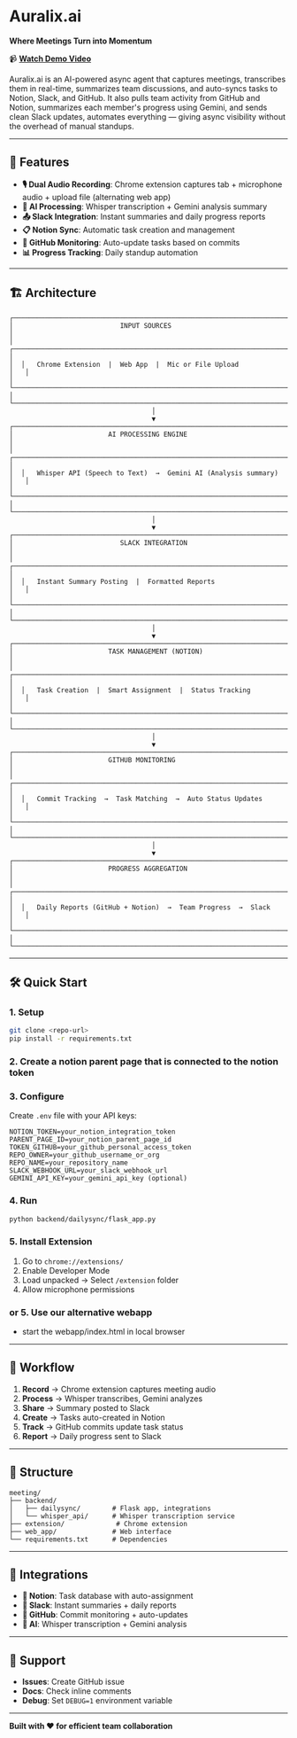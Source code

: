 # Auralix.ai

**Where Meetings Turn into Momentum**

📹 **[Watch Demo Video](https://youtu.be/b38ItkhMtxQ)**

Auralix.ai is an AI-powered async agent that captures meetings, transcribes them in real-time, summarizes team discussions, and auto-syncs tasks to Notion, Slack, and GitHub. It also pulls team activity from GitHub and Notion, summarizes each member's progress using Gemini, and sends clean Slack updates, automates everything — giving async visibility without the overhead of manual standups.

---

## 🚀 Features

- **🎙️ Dual Audio Recording**: Chrome extension captures tab + microphone audio + upload file (alternating web app)
- **🤖 AI Processing**: Whisper transcription + Gemini analysis summary
- **📤 Slack Integration**: Instant summaries and daily progress reports
- **📋 Notion Sync**: Automatic task creation and management
- **🐙 GitHub Monitoring**: Auto-update tasks based on commits
- **📊 Progress Tracking**: Daily standup automation

---

## 🏗️ Architecture

```
┌─────────────────────────────────────────────────────────────────────────────┐
│                           INPUT SOURCES                                     │
│  ┌─────────────────────────────────────────────────────────────────────┐   │
│  │   Chrome Extension  |  Web App  |  Mic or File Upload              │   │
│  └─────────────────────────────────────────────────────────────────────┘   │
└─────────────────────────────────────────────────────────────────────────────┘
                                    │
                                    ▼
┌─────────────────────────────────────────────────────────────────────────────┐
│                        AI PROCESSING ENGINE                                 │
│  ┌─────────────────────────────────────────────────────────────────────┐   │
│  │   Whisper API (Speech to Text)  →  Gemini AI (Analysis summary)    │   │
│  └─────────────────────────────────────────────────────────────────────┘   │
└─────────────────────────────────────────────────────────────────────────────┘
                                    │
                                    ▼
┌─────────────────────────────────────────────────────────────────────────────┐
│                           SLACK INTEGRATION                                 │
│  ┌─────────────────────────────────────────────────────────────────────┐   │
│  │   Instant Summary Posting  |  Formatted Reports                     │   │
│  └─────────────────────────────────────────────────────────────────────┘   │
└─────────────────────────────────────────────────────────────────────────────┘
                                    │
                                    ▼
┌─────────────────────────────────────────────────────────────────────────────┐
│                        TASK MANAGEMENT (NOTION)                            │
│  ┌─────────────────────────────────────────────────────────────────────┐   │
│  │   Task Creation  |  Smart Assignment  |  Status Tracking           │   │
│  └─────────────────────────────────────────────────────────────────────┘   │
└─────────────────────────────────────────────────────────────────────────────┘
                                    │
                                    ▼
┌─────────────────────────────────────────────────────────────────────────────┐
│                        GITHUB MONITORING                                    │
│  ┌─────────────────────────────────────────────────────────────────────┐   │
│  │   Commit Tracking  →  Task Matching  →  Auto Status Updates        │   │
│  └─────────────────────────────────────────────────────────────────────┘   │
└─────────────────────────────────────────────────────────────────────────────┘
                                    │
                                    ▼
┌─────────────────────────────────────────────────────────────────────────────┐
│                        PROGRESS AGGREGATION                                │
│  ┌─────────────────────────────────────────────────────────────────────┐   │
│  │   Daily Reports (GitHub + Notion)  →  Team Progress  →  Slack      │   │
│  └─────────────────────────────────────────────────────────────────────┘   │
└─────────────────────────────────────────────────────────────────────────────┘
```

---

## 🛠️ Quick Start

### 1. **Setup**
```bash
git clone <repo-url>
pip install -r requirements.txt
```
### 2. Create a notion parent page that is connected to the notion token

### 3. **Configure**
Create `.env` file with your API keys:

```env
NOTION_TOKEN=your_notion_integration_token
PARENT_PAGE_ID=your_notion_parent_page_id
TOKEN_GITHUB=your_github_personal_access_token
REPO_OWNER=your_github_username_or_org
REPO_NAME=your_repository_name
SLACK_WEBHOOK_URL=your_slack_webhook_url
GEMINI_API_KEY=your_gemini_api_key (optional)
```


### 4. **Run**
```bash
python backend/dailysync/flask_app.py
```

### 5. **Install Extension**
1. Go to `chrome://extensions/`
2. Enable Developer Mode
3. Load unpacked → Select `/extension` folder
4. Allow microphone permissions

### or 5. **Use our alternative webapp**
- start the webapp/index.html in local browser
---

## 🔄 Workflow

1. **Record** → Chrome extension captures meeting audio
2. **Process** → Whisper transcribes, Gemini analyzes
3. **Share** → Summary posted to Slack
4. **Create** → Tasks auto-created in Notion
5. **Track** → GitHub commits update task status
6. **Report** → Daily progress sent to Slack

---

## 📁 Structure

```
meeting/
├── backend/
│   ├── dailysync/        # Flask app, integrations
│   └── whisper_api/      # Whisper transcription service
├── extension/             # Chrome extension
├── web_app/              # Web interface
└── requirements.txt      # Dependencies
```

---

## 🔗 Integrations

- **📝 Notion**: Task database with auto-assignment
- **💬 Slack**: Instant summaries + daily reports
- **🐙 GitHub**: Commit monitoring + auto-updates
- **🤖 AI**: Whisper transcription + Gemini analysis

---

## 🐛 Support

- **Issues**: Create GitHub issue
- **Docs**: Check inline comments
- **Debug**: Set `DEBUG=1` environment variable

---

**Built with ❤️ for efficient team collaboration**
